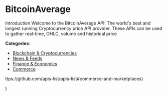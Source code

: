 # BitcoinAverage


Introduction Welcome to the BitcoinAverage API! The world's best and longest running Cryptocurrency price API provider. These APIs can be used to gather real-time, OHLC, volume and historical price



**Categories**:
- [Blockchain & Cryptocurrencies](https://github.com/apis-list/apis-list#blockchain-and-cryptocurrencies)
- [News & Feeds](https://github.com/apis-list/apis-list#news-and-feeds)
- [Finance & Economics](https://github.com/apis-list/apis-list#finance-and-economics)
- [Commerce](https://github.com/apis-list/apis-list#commerce)



ttps://github.com/apis-list/apis-list#commerce-and-marketplaces)



)



